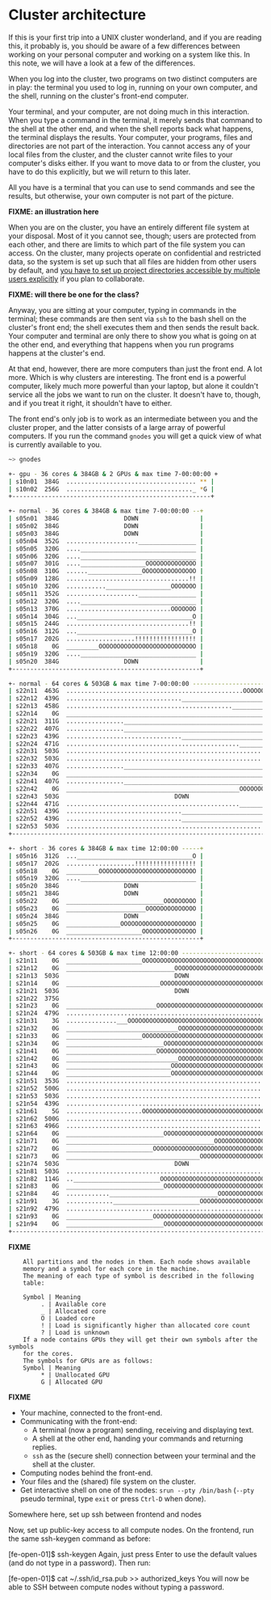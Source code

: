 # Cluster architecture

If this is your first trip into a UNIX cluster wonderland, and if you are reading this, it probably is, you should be aware of a few differences between working on your personal computer and working on a system like this. In this note, we will have a look at a few of the differences.

When you log into the cluster, two programs on two distinct computers are in play: the terminal you used to log in, running on your own computer, and the shell, running on the cluster's front-end computer.

Your terminal, and your computer, are not doing much in this interaction. When you type a command in the terminal, it merely sends that command to the shell at the other end, and when the shell reports back what happens, the terminal displays the results. Your computer, your programs, files and directories are not part of the interaction. You cannot access any of your local files from the cluster, and the cluster cannot write files to your computer's disks either. If you want to move data to or from the cluster, you have to do this explicitly, but we will return to this later.

All you have is a terminal that you can use to send commands and see the results, but otherwise, your own computer is not part of the picture.

**FIXME: an illustration here**

When you are on the cluster, you have an entirely different file system at your disposal. Most of it you cannot see, though; users are protected from each other, and there are limits to which part of the file system you can access. On the cluster, many projects operate on confidential and restricted data, so the system is set up such that all files are hidden from other users by default, and [you have to set up project directories accessible by multiple users explicitly](https://genome.au.dk/docs/projects-and-accounting) if you plan to collaborate.

**FIXME: will there be one for the class?**

Anyway, you are sitting at your computer, typing in commands in the terminal; these commands are then sent via `ssh` to the bash shell on the cluster's front end; the shell executes them and then sends the result back. Your computer and terminal are only there to show you what is going on at the other end, and everything that happens when you run programs happens at the cluster's end.

At that end, however, there are more computers than just the front end. A lot more. Which is why clusters are interesting. The front end is a powerful computer, likely much more powerful than your laptop, but alone it couldn't service all the jobs we want to run on the cluster. It doesn't have to, though, and if you treat it right, it shouldn't have to either.

The front end's only job is to work as an intermediate between you and the cluster proper, and the latter consists of a large array of powerful computers. If you run the command `gnodes` you will get a quick view of what is currently available to you.

```bash
~> gnodes

+- gpu - 36 cores & 384GB & 2 GPUs & max time 7-00:00:00 +
| s10n01  384G  .................................... ** |
| s10n02  256G  ..................................._ *G |
+-------------------------------------------------------+

+- normal - 36 cores & 384GB & max time 7-00:00:00 --+
| s05n01  384G                  DOWN                 |
| s05n02  384G                  DOWN                 |
| s05n03  384G                  DOWN                 |
| s05n04  352G  ....................________________ |
| s05n05  320G  ....________________________________ |
| s05n06  320G  ....________________________________ |
| s05n07  301G  ....__________________OOOOOOOOOOOOOO |
| s05n08  310G  ......_______________OOOOOOOOOOOOOOO |
| s05n09  128G  ..................................!! |
| s05n10  320G  ...........__________________OOOOOOO |
| s05n11  352G  ....................________________ |
| s05n12  320G  ....________________________________ |
| s05n13  370G  .............................OOOOOOO |
| s05n14  304G  ...________________________________O |
| s05n15  244G  ..................................!! |
| s05n16  312G  ...________________________________O |
| s05n17  202G  ...................!!!!!!!!!!!!!!!!! |
| s05n18    0G  _________OOOOOOOOOOOOOOOOOOOOOOOOOOO |
| s05n19  320G  ....________________________________ |
| s05n20  384G                  DOWN                 |
+----------------------------------------------------+

+- normal - 64 cores & 503GB & max time 7-00:00:00 ------------------------------+
| s22n11  463G  .................................................OOOOOOOOOOOOOOO |
| s22n12  439G  ................................________________________________ |
| s22n13  458G  ..............................................________________OO |
| s22n14    0G  ________________________________________________________________ |
| s22n21  311G  ................_______________________________________OOOOOOOOO |
| s22n22  407G  ................_______________________________________________O |
| s22n23  439G  ................................________________________________ |
| s22n24  471G  ................................................________________ |
| s22n31  503G  ................................................................ |
| s22n32  503G  ................................................................ |
| s22n33  407G  ................________________________________________________ |
| s22n34    0G  ________________________________________________________________ |
| s22n41  407G  ................________________________________________________ |
| s22n42    0G  ________________________________________________OOOOOOOOOOOOOOOO |
| s22n43  503G                                DOWN                               |
| s22n44  471G  ................................................________________ |
| s22n51  439G  ................................________________________________ |
| s22n52  439G  ................................________________________________ |
| s22n53  503G  ................................................................ |
+--------------------------------------------------------------------------------+

+- short - 36 cores & 384GB & max time 12:00:00 -----+
| s05n16  312G  ...________________________________O |
| s05n17  202G  ...................!!!!!!!!!!!!!!!!! |
| s05n18    0G  _________OOOOOOOOOOOOOOOOOOOOOOOOOOO |
| s05n19  320G  ....________________________________ |
| s05n20  384G                  DOWN                 |
| s05n21  384G                  DOWN                 |
| s05n22    0G  ___________________________OOOOOOOOO |
| s05n23    0G  ______________________OOOOOOOOOOOOOO |
| s05n24  384G                  DOWN                 |
| s05n25    0G  _______________OOOOOOOOOOOOOOOOOOOOO |
| s05n26    0G  _____________________OOOOOOOOOOOOOOO |
+----------------------------------------------------+

+- short - 64 cores & 503GB & max time 12:00:00 ---------------------------------+
| s21n11    0G  _____________________OOOOOOOOOOOOOOOOOOOOOOOOOOOOOOOOOOOOOOOOOOO |
| s21n12    0G  ______________________________OOOOOOOOOOOOOOOOOOOOOOOOOOOOOOOOOO |
| s21n13  503G                                DOWN                               |
| s21n14    0G  __________________________OOOOOOOOOOOOOOOOOOOOOOOOOOOOOOOOOOOOOO |
| s21n21  503G                                DOWN                               |
| s21n22  375G                                                              OOOO |
| s21n23    0G  _________________________OOOOOOOOOOOOOOOOOOOOOOOOOOOOOOOOOOOOOOO |
| s21n24  479G  ..............................................................OO |
| s21n31    3G  ..............___OOOOOOOOOOOOOOOOOOOOOOOOOOOOOOOOOOOOOOOOOOOOOOO |
| s21n32    0G  _______________________________OOOOOOOOOOOOOOOOOOOOOOOOOOOOOOOOO |
| s21n33    0G  _____________________OOOOOOOOOOOOOOOOOOOOOOOOOOOOOOOOOOOOOOOOOOO |
| s21n34    0G  ___________________________OOOOOOOOOOOOOOOOOOOOOOOOOOOOOOOOOOOOO |
| s21n41    0G  _________________________OOOOOOOOOOOOOOOOOOOOOOOOOOOOOOOOOOOOOOO |
| s21n42    0G  _______________________________OOOOOOOOOOOOOOOOOOOOOOOOOOOOOOOOO |
| s21n43    0G  _____________________________OOOOOOOOOOOOOOOOOOOOOOOOOOOOOOOOOOO |
| s21n44    0G  _____________________________OOOOOOOOOOOOOOOOOOOOOOOOOOOOOOOOOOO |
| s21n51  353G  ..............................................................._ |
| s21n52  500G  ...............................................................O |
| s21n53  503G  ................................................................ |
| s21n54  439G  ............................................................____ |
| s21n61    5G  .....................OOOOOOOOOOOOOOOOOOOOOOOOOOOOOOOOOOOOOOOOOOO |
| s21n62  500G  ...............................................................O |
| s21n63  496G  ..............................................................OO |
| s21n64    0G  ___________________________OOOOOOOOOOOOOOOOOOOOOOOOOOOOOOOOOOOOO |
| s21n71    0G  _________________________________________OOOOOOOOOOOOOOOOOOOOOOO |
| s21n72    0G  ________________________OOOOOOOOOOOOOOOOOOOOOOOOOOOOOOOOOOOOOOOO |
| s21n73    0G  _____________________________________OOOOOOOOOOOOOOOOOOOOOOOOOOO |
| s21n74  503G                                DOWN                               |
| s21n81  503G  ................................................................ |
| s21n82  114G  ..________________________OOOOOOOOOOOOOOOOOOOOOOOOOOOOOOOOOOOOOO |
| s21n83    0G  ___________________________OOOOOOOOOOOOOOOOOOOOOOOOOOOOOOOOOOOOO |
| s21n84    4G  ............______________________________OOOOOOOOOOOOOOOOOOOOOO |
| s21n91    3G  .............________________________OOOOOOOOOOOOOOOOOOOOOOOOOOO |
| s21n92  479G  ..............................................................OO |
| s21n93    0G  ________________________OOOOOOOOOOOOOOOOOOOOOOOOOOOOOOOOOOOOOOOO |
| s21n94    0G  ___________________________OOOOOOOOOOOOOOOOOOOOOOOOOOOOOOOOOOOOO |
+--------------------------------------------------------------------------------+
```

**FIXME**

```
    All partitions and the nodes in them. Each node shows available
    memory and a symbol for each core in the machine.
    The meaning of each type of symbol is described in the following
    table:

    Symbol | Meaning
         . | Available core
         _ | Allocated core
         O | Loaded core
         ! | Load is significantly higher than allocated core count
         ? | Load is unknown
    If a node contains GPUs they will get their own symbols after the symbols
    for the cores.
    The symbols for GPUs are as follows:
    Symbol | Meaning
         * | Unallocated GPU
         G | Allocated GPU
```

**FIXME**

- Your machine, connected to the front-end.
- Communicating with the front-end:
  - A terminal (now a program) sending, receiving and displaying text.
  - A shell at the other end, handing your commands and returning replies.
  - `ssh` as the (secure shell) connection between your terminal and the shell at the cluster.
- Computing nodes behind the front-end.
- Your files and the (shared) file system on the cluster.
- Get interactive shell on one of the nodes: `srun --pty /bin/bash` (`--pty` pseudo terminal, type `exit` or press `Ctrl-D` when done).

Somewhere here, set up ssh between frontend and nodes

  Now, set up public-key access to all compute nodes. On the frontend, run the same ssh-keygen command as before:

  [fe-open-01]$ ssh-keygen
  Again, just press Enter to use the default values (and do not type in a password). Then run:

  [fe-open-01]$ cat ~/.ssh/id_rsa.pub >> authorized_keys
  You will now be able to SSH between compute nodes without typing a password.
